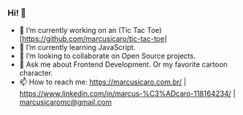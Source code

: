 ### Hi! 👋

- 🔭 I’m currently working on an (Tic Tac Toe)[https://github.com/marcusicaro/tic-tac-toe]
- 🌱 I’m currently learning JavaScript.
- 👯 I’m looking to collaborate on Open Source projects.
- 💬 Ask me about Frontend Development. Or my favorite cartoon character.
- 📫 How to reach me: https://marcusicaro.com.br/ | https://www.linkedin.com/in/marcus-%C3%ADcaro-118164234/ | marcusicaromc@gmail.com

<!--
**marcusicaro/marcusicaro** is a ✨ _special_ ✨ repository because its `README.md` (this file) appears on your GitHub profile.

Here are some ideas to get you started:

- 🔭 I’m currently working on ...
- 🌱 I’m currently learning ...
- 👯 I’m looking to collaborate on ...
- 🤔 I’m looking for help with ...
- 💬 Ask me about ...
- 📫 How to reach me: ...
- 😄 Pronouns: ...
- ⚡ Fun fact: ...
-->
